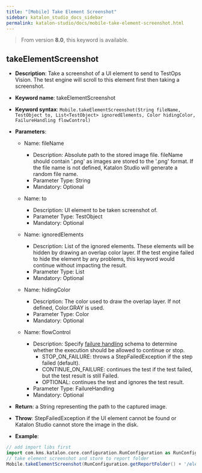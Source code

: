 ```yaml
---
title: "[Mobile] Take Element Screenshot"
sidebar: katalon_studio_docs_sidebar
permalink: katalon-studio/docs/mobile-take-element-screenshot.html
---
```


> From version **8.0**, this keyword is available.

## takeElementScreenshot 

*  **Description**: Take a screenshot of a UI element to send to TestOps Vision. The test engine will scroll to this element first then taking a screenshot.
*  **Keyword name**: takeElementScreenshot
*  **Keyword syntax**: `Mobile.takeElementScreenshot(String fileName, TestObject to, List<TestObject> ignoredElements, Color hidingColor, FailureHandling flowControl)`
*  **Parameters**:

   * Name: fileName 
     * Description: Absolute path to the stored image file. fileName should contain '.png' as images are stored to the '.png' format. If the file name is not defined, Katalon Studio will generate a random file name.
     * Parameter Type: String
     * Mandatory: Optional
     
   * Name: to
     * Description: UI element to be taken screenshot of.
     * Parameter Type: TestObject
     * Mandatory: Optional

   * Name: ignoredElements 
     * Description: List of the ignored elements. These elements will be hidden by drawing an overlap color layer. If the test engine failed to hide the element by any problems, this keyword would continue without impacting the result.
     * Parameter Type: List<TestObject>
     * Mandatory: Optional
     
   * Name: hidingColor 
     * Description: The color used to draw the overlap layer. If not defined, Color.GRAY is used.
     * Parameter Type: Color
     * Mandatory: Optional

   * Name: flowControl
     * Description: Specify [failure handling](/x/qAAM) schema to determine whether the execution should be allowed to continue or stop.
        * STOP_ON_FAILURE: throws a StepFailedException if the step failed (default).
        * CONTINUE_ON_FAILURE: continues the test if the test failed, but the test result is still Failed.
        * OPTIONAL: continues the test and ignores the test result.
     * Parameter Type: FailureHandling
     * Mandatory: Optional

* **Return**: a String representing the path to the captured image.
* **Throw**: StepFailedException if the UI element cannot be found or Katalon Studio cannot store the image in the disk.

* **Example**:

``` groovy
// add import libs first
import com.kms.katalon.core.configuration.RunConfiguration as RunConfiguration
// take element screenshot and store to report folder
Mobile.takeElementScreenshot(RunConfiguration.getReportFolder() + '/element_screenshot.png', findTestObject('App/screenshot_element'), [findTestObject('hide_element_1'), findTestObject('hide_element_2')], Color.GREEN)
```
